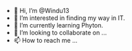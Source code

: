 - 👋 Hi, I’m @Windu13
- 👀 I’m interested in finding my way in IT.
- 🌱 I’m currently learning Phyton.
- 💞️ I’m looking to collaborate on ...
- 📫 How to reach me ...

<!---
Windu13/Windu13 is a ✨ special ✨ repository because its `README.md` (this file) appears on your GitHub profile.
You can click the Preview link to take a look at your changes.
--->
